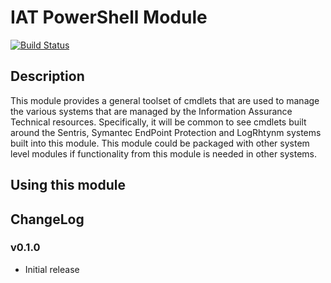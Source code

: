 # IAT PowerShell Module

[![Build Status](https://austinhobbs.visualstudio.com/General/_apis/build/status/IAT)](https://austinhobbs.visualstudio.com/General/_build/latest?definitionId=10)

## Description

This module provides a general toolset of cmdlets that are used to manage the various systems that are managed by the Information Assurance Technical resources.  Specifically, it will be common to see cmdlets built around the Sentris, Symantec EndPoint Protection and LogRhtynm systems built into this module.  This module could be packaged with other system level modules if functionality from this module is needed in other systems.

## Using this module

<Instructions on installing and using module>

## ChangeLog

### v0.1.0
- Initial release
